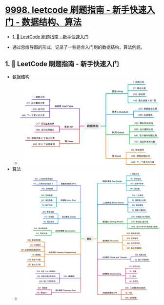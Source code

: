 # [9998. leetcode 刷题指南 - 新手快速入门 - 数据结构、算法](https://github.com/Tdahuyou/TNotes.leetcode/tree/main/notes/9998.%20leetcode%20%E5%88%B7%E9%A2%98%E6%8C%87%E5%8D%97%20-%20%E6%96%B0%E6%89%8B%E5%BF%AB%E9%80%9F%E5%85%A5%E9%97%A8%20-%20%E6%95%B0%E6%8D%AE%E7%BB%93%E6%9E%84%E3%80%81%E7%AE%97%E6%B3%95)

<!-- region:toc -->

- [1. 📒 LeetCode 刷题指南 - 新手快速入门](#1--leetcode-刷题指南---新手快速入门)

<!-- endregion:toc -->



- 通过思维导图的形式，记录了一些适合入门刷的数据结构、算法例题。

## 1. 📒 LeetCode 刷题指南 - 新手快速入门

- 数据结构
  - ![](assets/2024-09-25-15-01-46.png)
- 算法
  - ![](assets/2024-09-25-15-02-56.png)
